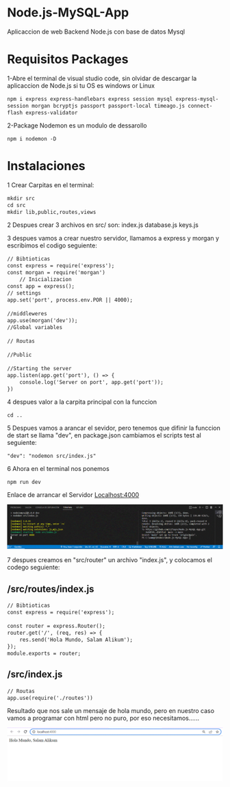 # Node.js-MySQL-App
Aplicaccion de web Backend Node.js con base de datos Mysql 

# Requisitos Packages
1-Abre el terminal de visual studio code, sin olvidar de descargar la aplicaccion de Node.js si tu OS es windows or Linux

    npm i express express-handlebars express session mysql express-mysql-session morgan bcryptjs passport passport-local timeago.js connect-flash express-validator  

2-Package Nodemon es un modulo de dessarollo 

    npm i nodemon -D
# Instalaciones

1 Crear Carpitas en el terminal:

    mkdir src
    cd src
    mkdir lib,public,routes,views

2 Despues crear 3  archivos en src/ son: 
    index.js 
    database.js 
    keys.js

3 despues vamos a crear nuestro servidor, llamamos a express y morgan y escribimos el codigo seguiente:

    // Bibtioticas
    const express = require('express');
    const morgan = require('morgan')
        // Inicializacion
    const app = express();
    // settings
    app.set('port', process.env.POR || 4000);

    //middleweres
    app.use(morgan('dev'));
    //Global variables

    // Routas

    //Public

    //Starting the server
    app.listen(app.get('port'), () => {
        console.log('Server on port', app.get('port'));
    })


4 despues valor a la carpita principal con la funccion

    cd ..

5 Despues vamos a  arancar el sevidor, pero tenemos que difinir la funccion de start se llama "dev", en package.json cambiamos  el scripts test al seguiente:

    "dev": "nodemon src/index.js"

6 Ahora en el terminal nos ponemos 

    npm run dev

Enlace de  arrancar el Servidor [Localhost:4000](http://localhost:4000/)

![image](https://github.com/sifaqes/Node.js-MySQL-App/blob/main/figura1.GIF)

7 despues creamos en "src/router" un archivo "index.js", y colocamos el codego seguiente:

## /src/routes/index.js
    // Bibtioticas
    const express = require('express');

    const router = express.Router();
    router.get('/', (req, res) => {
        res.send('Hola Mundo, Salam Alikum');
    });
    module.exports = router;

## /src/index.js

    // Routas
    app.use(require('./routes'))

Resultado que nos sale un mensaje de hola mundo, pero  en nuestro caso vamos a programar con html pero no puro, por eso necesitamos......

![image](https://github.com/sifaqes/Node.js-MySQL-App/blob/main/figura2.GIF)







